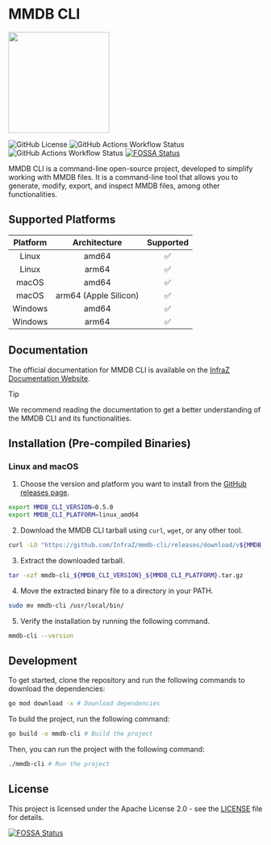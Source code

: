 # MMDB CLI
<img src="https://docs.infraz.io/img/logo/logo_transparent_white.png" width="200">

![GitHub License](https://img.shields.io/github/license/InfraZ/mmdb-cli)
![GitHub Actions Workflow Status](https://img.shields.io/github/actions/workflow/status/InfraZ/mmdb-cli/release.yaml)
![GitHub Actions Workflow Status](https://img.shields.io/github/actions/workflow/status/InfraZ/mmdb-cli/tests.yaml)
[![FOSSA Status](https://app.fossa.com/api/projects/git%2Bgithub.com%2FInfraZ%2Fmmdb-cli.svg?type=shield&issueType=license)](https://app.fossa.com/projects/git%2Bgithub.com%2FInfraZ%2Fmmdb-cli?ref=badge_shield&issueType=license)

MMDB CLI is a command-line open-source project, developed to simplify working with MMDB files. It is a command-line tool that allows you to generate, modify, export, and inspect MMDB files, among other functionalities.

## Supported Platforms

| Platform |     Architecture      | Supported |
| :------: | :-------------------: | :-------: |
|  Linux   |         amd64         |    ✅     |
|  Linux   |         arm64         |    ✅     |
|  macOS   |         amd64         |    ✅     |
|  macOS   | arm64 (Apple Silicon) |    ✅     |
| Windows  |         amd64         |    ✅     |
| Windows  |         arm64         |    ✅     |

## Documentation

The official documentation for MMDB CLI is available on the
 [InfraZ Documentation Website](https://docs.infraz.io/docs/mmdb-cli).

> [!TIP]
> We recommend reading the documentation to get a better understanding of the MMDB CLI and its functionalities.

## Installation (Pre-compiled Binaries)

### Linux and macOS

1. Choose the version and platform you want to install from the [GitHub releases page](https://github.com/InfraZ/mmdb-cli/releases).

```bash
export MMDB_CLI_VERSION=0.5.0
export MMDB_CLI_PLATFORM=linux_amd64
```

2. Download the MMDB CLI tarball using `curl`, `wget`, or any other tool.

```bash
curl -LO "https://github.com/InfraZ/mmdb-cli/releases/download/v${MMDB_CLI_VERSION}/mmdb-cli_${MMDB_CLI_VERSION}_${MMDB_CLI_PLATFORM}.tar.gz"
```

3. Extract the downloaded tarball.

```bash
tar -xzf mmdb-cli_${MMDB_CLI_VERSION}_${MMDB_CLI_PLATFORM}.tar.gz
```

4. Move the extracted binary file to a directory in your PATH.

```bash
sudo mv mmdb-cli /usr/local/bin/
```

5. Verify the installation by running the following command.

```bash
mmdb-cli --version
```

## Development
To get started, clone the repository and run the following commands to download the dependencies:
```bash
go mod download -x # Download dependencies
```

To build the project, run the following command:
```bash
go build -o mmdb-cli # Build the project
```

Then, you can run the project with the following command:
```bash
./mmdb-cli # Run the project
```

## License
This project is licensed under the Apache License 2.0 - see the [LICENSE](LICENSE) file for details.

[![FOSSA Status](https://app.fossa.com/api/projects/git%2Bgithub.com%2FInfraZ%2Fmmdb-cli.svg?type=large&issueType=license)](https://app.fossa.com/projects/git%2Bgithub.com%2FInfraZ%2Fmmdb-cli?ref=badge_large&issueType=license)
